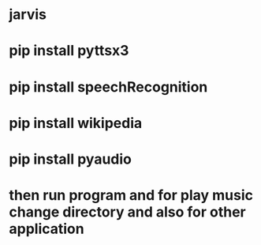 # jarvis
# pip install pyttsx3
# pip install speechRecognition
# pip install wikipedia
# pip install pyaudio
# then run program and for play music change directory and also for other application
